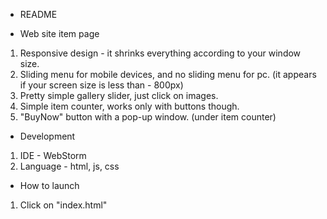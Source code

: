 - README

- Web site item page

1. Responsive design - it shrinks everything according to your window size.
2. Sliding menu for mobile devices, and no sliding menu for pc. (it appears if your screen size is less than - 800px)
3. Pretty simple gallery slider, just click on images.
4. Simple item counter, works only with buttons though.
5. "BuyNow" button with a pop-up window. (under item counter)

- Development

1. IDE - WebStorm
2. Language - html, js, css

- How to launch
1. Click on "index.html"
